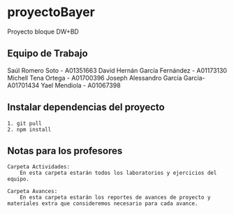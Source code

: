 # proyectoBayer
Proyecto bloque DW+BD

## Equipo de Trabajo
Saúl Romero Soto - A01351663
David Hernán García Fernández - A01173130
Michell Tena Ortega - A01700396
Joseph Alessandro García García- A01701434
Yael Mendiola - A01067398

## Instalar dependencias del proyecto
    1. git pull 
    2. npm install


## Notas para los profesores

    Carpeta Actividades: 
        En esta carpeta estarán todos los laboratorios y ejercicios del equipo.
    
    Carpeta Avances:
        En esta carpeta estarán los reportes de avances de proyecto y materiales extra que consideremos necesario para cada avance.